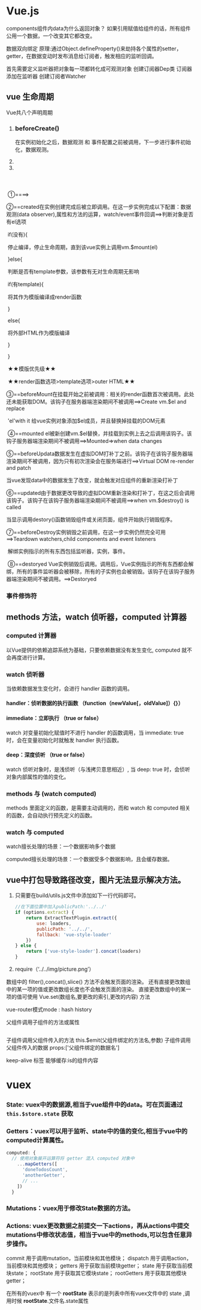# Vue.js

components组件内data为什么返回对象？
如果引用赋值给组件的话，所有组件公用一个数据，一个改变其它都改变。

数据双向绑定
原理:通过Object.defineProperty()来劫持各个属性的setter，getter，在数据变动时发布消息给订阅者，触发相应的监听回调。

首先需要定义监听器把对象每一项都转化成可观测对象
创建订阅器Dep类 订阅器添加在监听器
创建订阅者Watcher

## vue 生命周期

Vue共八个声明周期

1. ### beforeCreate() 

   在实例初始化之后，数据观测 和 事件配置之前被调用，下一步进行事件初始化，数据观测。

2. 

3. 

   ### 

​                

​                ①====>

​                ②==created在实例创建完成后被立即调用。在这一步实例完成以下配置：数据观测(data observer),属性和方法的运算，watch/event事件回调==>判断对象是否有el选项

​                if(没有){

​                停止编译，停止生命周期，直到该vue实例上调用vm.$mount(el)

​                }else{

​                判断是否有template参数，该参数有无对生命周期无影响

​                if(有template){

​                将其作为模版编译成render函数

​                }

​                else{

​                将外部HTML作为模版编译

​                }

​                }

​                ★★模版优先级★★

​                ★★render函数选项>template选项>outer HTML★★

​                ③==beforeMount在挂载开始之前被调用：相关的render函数首次被调用。此处还未能获取DOM。该钩子在服务器端渲染期间不被调用==>Create vm.$el and replace

​                'el'with it 给vue实例对象添加$el成员，并且替换掉挂载的DOM元素

​                ④==mounted el被新创建vm.$el替换，并挂载到实例上去之后调用该钩子。该钩子服务器端渲染期间不被调用==>Mounted=>when data changes

​                ⑤==beforeUpdata数据发生在虚拟DOM打补丁之前。该钩子在该钩子服务器端渲染期间不被调用，因为只有初次渲染会在服务端进行==>Virtual DOM re-render and patch

​                当vue发现data中的数据发生了改变，就会触发对应组件的重新渲染打补丁

​                ⑥==updated由于数据更改导致的虚拟DOM重新渲染和打补丁，在这之后会调用该钩子。该钩子在该钩子服务器端渲染期间不被调用==>when vm.$destroy() is called

​                当显示调用destory()函数销毁组件或关闭页面，组件开始执行销毁程序。

​                ⑦==beforeDestroy实例销毁之前调用，在这一步实例仍然完全可用==>Teardown watchers,child components and event listeners

​                解绑实例指示的所有东西包括监听器，实例，事件。

​                ⑧==destoryed Vue实例销毁后调用。调用后，Vue实例指示的所有东西都会解绑，所有的事件监听器会被移除，所有的子实例也会被销毁。该钩子在该钩子服务器端渲染期间不被调用。==>Destoryed

### 事件修饰符

## methods 方法，watch 侦听器，computed 计算器



### computed 计算器

以Vue提供的依赖追踪系统为基础，只要依赖数据没有发生变化, computed 就不会再度进行计算。



### watch 侦听器

当依赖数据发生变化时，会进行 handler 函数的调用。

#### handler：侦听数据的执行函数 （function（newValue[，oldValue]）{}）

#### immediate：立即执行 （true or false）

watch 对变量初始化赋值时不进行 handler 的函数调用，当 immediate: true 时，会在变量初始化时就触发 handler 执行函数。

#### deep：深度侦听 （true or false）

watch  侦听对象时，是浅侦听（与浅拷贝意思相近）, 当 deep: true 时，会侦听对象内部属性的值的变化。



### methods 与 (watch computed)

methods 里面定义的函数，是需要主动调用的，而和 watch 和 computed 相关的函数，会自动执行预先定义的函数。



### watch 与 computed

watch擅长处理的场景：一个数据影响多个数据

computed擅长处理的场景：一个数据受多个数据影响，且会缓存数据。





## vue中打包导致路径改变，图片无法显示解决方法。

1. 只需要在build/utils.js文件中添加如下一行代码即可。

   ```javascript
   //在下面位置中加入publicPath:'../../'
   if (options.extract) {
       return ExtractTextPlugin.extract({
           use: loaders,
           publicPath: '../../',
           fallback: 'vue-style-loader'
       })
   } else {
       return ['vue-style-loader'].concat(loaders)
   }
   
   ```

2. require（‘../../img/picture.png’）



数组中的 filter(),concat(),slice() 方法不会触发页面的渲染。
还有直接更改数组中的某一项的值或更改数组长度也不会触发页面的渲染。
直接更改数组中的某一项的值可使用 Vue.set(数组名,要更改的索引,更改的内容) 方法

vue-router模式mode : hash  history



父组件调用子组件的方法或属性

```

```

子组件调用父组件传入的方法 this.$emit(父组件绑定的方法名,参数)
子组件调用父组件传入的数据 props:['父组件绑定的数据名']

keep-alive 标签
能够缓存:is的组件内容





# vuex

### State: vuex中的数据源,相当于vue组件中的data。可在页面通过 `this.$store.state` 获取



### Getters：vuex可以用于监听、state中的值的变化,相当于vue中的computed计算属性。

```javascript
computed: {
  // 使用对象展开运算符将 getter 混入 computed 对象中
    ...mapGetters([
      'doneTodosCount',
      'anotherGetter',
      // ...
    ])
  }
```



### Mutations：vuex用于修改State数据的方法。



### Actions: vuex更改数据之前提交一下actions，再从actions中提交mutations中修改状态值，相当于vue中的methods,可以包含任意异步操作。

commit 用于调用mutation，当前模块和其他模块；
dispatch 用于调用action，当前模块和其他模块；
getters 用于获取当前模块getter；
state 用于获取当前模块state；
rootState 用于获取其它模块state；
rootGetters 用于获取其他模块getter；

在所有的vuex中 有一个 **rootState** 表示的是列表中所有vuex文件中的 state ,调用时候 **rootState**.文件名.state属性

